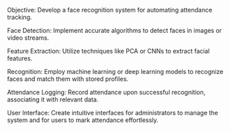 Objective: Develop a face recognition system for automating attendance tracking.

Face Detection: Implement accurate algorithms to detect faces in images or video streams.

Feature Extraction: Utilize techniques like PCA or CNNs to extract facial features.

Recognition: Employ machine learning or deep learning models to recognize faces and match them with stored profiles.

Attendance Logging: Record attendance upon successful recognition, associating it with relevant data.

User Interface: Create intuitive interfaces for administrators to manage the system and for users to mark attendance effortlessly.





